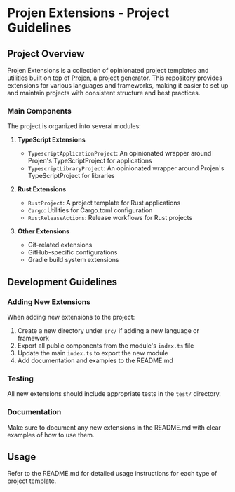# Projen Extensions - Project Guidelines

## Project Overview

Projen Extensions is a collection of opinionated project templates and utilities built on top of [Projen](https://github.com/projen/projen), a project generator. This repository provides extensions for various languages and frameworks, making it easier to set up and maintain projects with consistent structure and best practices.

### Main Components

The project is organized into several modules:

1. **TypeScript Extensions**
   - `TypescriptApplicationProject`: An opinionated wrapper around Projen's TypeScriptProject for applications
   - `TypescriptLibraryProject`: An opinionated wrapper around Projen's TypeScriptProject for libraries

2. **Rust Extensions**
   - `RustProject`: A project template for Rust applications
   - `Cargo`: Utilities for Cargo.toml configuration
   - `RustReleaseActions`: Release workflows for Rust projects

3. **Other Extensions**
   - Git-related extensions
   - GitHub-specific configurations
   - Gradle build system extensions

## Development Guidelines

### Adding New Extensions

When adding new extensions to the project:

1. Create a new directory under `src/` if adding a new language or framework
2. Export all public components from the module's `index.ts` file
3. Update the main `index.ts` to export the new module
4. Add documentation and examples to the README.md

### Testing

All new extensions should include appropriate tests in the `test/` directory.

### Documentation

Make sure to document any new extensions in the README.md with clear examples of how to use them.

## Usage

Refer to the README.md for detailed usage instructions for each type of project template.
